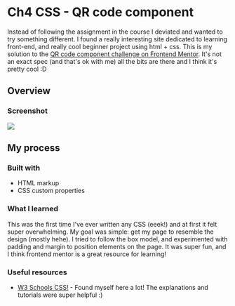 # Ch4 CSS - QR code component 

Instead of following the assignment in the course I deviated and wanted to try something different. I found a really interesting site dedicated to learning front-end, and really cool beginner project using html + css. This is my solution to the [QR code component challenge on Frontend Mentor](https://www.frontendmentor.io/challenges/qr-code-component-iux_sIO_H). It's not an exact spec (and that's ok with me) all the bits are there and I think it's pretty cool :D

## Overview

### Screenshot

![](./screenshot.jpg)

## My process

### Built with

- HTML markup
- CSS custom properties

### What I learned

This was the first time I've ever written any CSS (eeek!) and at first it felt super overwhelming. My goal was simple: get my page to resemble the design (mostly hehe). I tried to follow the box model, and experimented with padding and margin to position elements on the page. It was super fun, and I think frontend mentor is a great resource for learning!

### Useful resources

- [W3 Schools CSS!](https://www.w3schools.com/css/default.asp) - Found myself here a lot! The explanations and tutorials were super helpful :)

